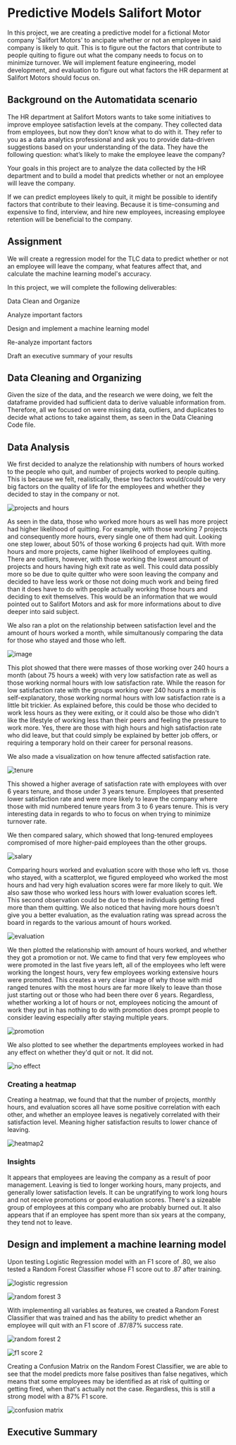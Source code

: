 # Predictive Models Salifort Motor   
In this project, we are creating a predictive model for a fictional Motor company 'Salifort Motors' to ancipate whether or not an employee in said company is likely to quit. This is to figure out the factors that contribute to people quiting to figure out what the company needs to focus on to minimize turnover. We will implement feature engineering, model development, and evaluation to figure out what factors the HR deparment at Salifort Motors should focus on.

## Background on the Automatidata scenario
The HR department at Salifort Motors wants to take some initiatives to improve employee satisfaction levels at the company. They collected data from employees, but now they don’t know what to do with it. They refer to you as a data analytics professional and ask you to provide data-driven suggestions based on your understanding of the data. They have the following question: what’s likely to make the employee leave the company?

Your goals in this project are to analyze the data collected by the HR department and to build a model that predicts whether or not an employee will leave the company.

If we can predict employees likely to quit, it might be possible to identify factors that contribute to their leaving. Because it is time-consuming and expensive to find, interview, and hire new employees, increasing employee retention will be beneficial to the company.

## Assignment
We will create a regression model for the TLC data to predict whether or not an employee will leave the company, what features affect that, and calculate the machine learning model's accuracy.

In this project, we will complete the following deliverables:

Data Clean and Organize 

Analyze important factors

Design and implement a machine learning model

Re-analyze important factors

Draft an executive summary of your results

## Data Cleaning and Organizing
Given the size of the data, and the research we were doing, we felt the dataframe provided had sufficient data to derive valuable information from. Therefore, all we focused on were missing data, outliers, and duplicates to decide what actions to take against them, as seen in the Data Cleaning Code file. 

## Data Analysis
We first decided to analyze the relationship with numbers of hours worked to the people who quit, and number of projects worked to people quiting. This is because we felt, realistically, these two factors would/could be very big factors on the quality of life for the employees and whether they decided to stay in the company or not. 

![projects and hours](https://github.com/ElijahAgunbiade/HR-Salifort-Motors/assets/173221971/10cb3c2b-32a0-4869-b2f6-3350318742bf)

As seen in the data, those who worked more hours as well has more project had higher likelihood of quitting. For example, with those working 7 projects and consequently more hours, every single one of them had quit. Looking one step lower, about 50% of those working 6 projects had quit. With more hours and more projects, came higher likelihood of employees quiting. 
There are outliers, however, with those working the lowest amount of projects and hours having high exit rate as well. This could data possibly more so be due to quite quitter who were soon leaving the company and decided to have less work or those not doing much work and being fired than it does have to do with people actually working those hours and deciding to exit themselves. This would be an information that we would pointed out to Salifort Motors and ask for more informations about to dive deeper into said subject. 

We also ran a plot on the relationship between satisfaction level and the amount of hours worked a month, while simultanously comparing the data for those who stayed and those who left. 

![image](https://github.com/ElijahAgunbiade/HR-Salifort-Motors/assets/173221971/3b6cd9e0-6238-4c53-b171-d7b2f0cb5504)

This plot showed that there were masses of those working over 240 hours a month (about 75 hours a week) with very low satisfaction rate as well as those working normal hours with low satisfaction rate. While the reason for low satisfaction rate with the groups working over 240 hours a month is self-explanatory, those working normal hours with low satisfaction rate is a little bit trickier. As explained before, this could be those who decided to work less hours as they were exiting, or it could also be those who didn't like the lifestyle of working less than their peers and feeling the pressure to work more. 
Yes, there are those with high hours and high satisfaction rate who did leave, but that could simply be explained by better job offers, or requiring a temporary hold on their career for personal reasons. 

We also made a visualization on how tenure affected satisfaction rate.

![tenure](https://github.com/ElijahAgunbiade/HR-Salifort-Motors/assets/173221971/17aa2def-ee47-4ff5-86ac-03cd8a698da0)

This showed a higher average of satisfaction rate with employees with over 6 years tenure, and those under 3 years tenure. Employees that presented lower satisfaction rate and were more likely to leave the company where those with mid numbered tenure years from 3 to 6 years tenure. 
This is very interesting data in regards to who to focus on when trying to minimize turnover rate.

We then compared salary, which showed that long-tenured employees compromised of more higher-paid employees than the other groups.

![salary](https://github.com/ElijahAgunbiade/HR-Salifort-Motors/assets/173221971/d3c75182-f1a1-4fce-b884-cce8efbc6138)

Comparing hours worked and evaluation score with those who left vs. those who stayed, with a scatterplot, we figured employeed who worked the most hours and had very high evaluation scores were far more likely to quit. We also saw those who worked less hours with lower evaluation scores left. This second observation could be due to these individuals getting fired more than them quitting. 
We also noticed that having more hours doesn't give you a better evaluation, as the evaluation rating was spread across the board in regards to the various amount of hours worked. 

![evaluation](https://github.com/ElijahAgunbiade/HR-Salifort-Motors/assets/173221971/961a39a1-4c31-4412-b1e2-9e7a9cd24bc2)

We then plotted the relationship with amount of hours worked, and whether they got a promotion or not. We came to find that very few employees who were promoted in the last five years left, all of the employees who left were working the longest hours, very few employees working extensive hours were promoted. 
This creates a very clear image of why those with mid ranged tenures with the most hours are far more likely to leave than those just starting out or those who had been there over 6 years. 
Regardless, whether working a lot of hours or not, employees noticing the amount of work they put in has nothing to do with promotion does prompt people to consider leaving especially after staying multiple years.

![promotion](https://github.com/ElijahAgunbiade/HR-Salifort-Motors/assets/173221971/b1f80ebc-2f21-4689-9f0f-c73973979007)

We also plotted to see whether the departments employees worked in had any effect on whether they'd quit or not. It did not.

![no effect](https://github.com/ElijahAgunbiade/HR-Salifort-Motors/assets/173221971/68a0085c-c8c6-47a1-8ff4-90a18d542598)

### Creating a heatmap
Creating a heatmap, we found that that the number of projects, monthly hours, and evaluation scores all have some positive correlation with each other, and whether an employee leaves is negatively correlated with their satisfaction level. Meaning higher satisfaction results to lower chance of leaving.

![heatmap2](https://github.com/ElijahAgunbiade/HR-Salifort-Motors/assets/173221971/17c45d09-4b26-40e7-85bd-226245222775)

### Insights
It appears that employees are leaving the company as a result of poor management. Leaving is tied to longer working hours, many projects, and generally lower satisfaction levels. It can be ungratifying to work long hours and not receive promotions or good evaluation scores. There's a sizeable group of employees at this company who are probably burned out. It also appears that if an employee has spent more than six years at the company, they tend not to leave.


## Design and implement a machine learning model
Upon testing Logistic Regression model with an F1 score of .80, we also tested a Random Forest Classifier whose F1 score out to .87 after training. 

![logistic regression](https://github.com/ElijahAgunbiade/HR-Salifort-Motors/assets/173221971/e05191d3-ae98-44e0-ac2c-02498c61d72f)

![random forest 3](https://github.com/ElijahAgunbiade/HR-Salifort-Motors/assets/173221971/87832252-3e72-4f93-b5b0-5006bdd11ac6)

With implementing all variables as features, we created a Random Forest Classifier that was trained and has the ability to predict whether an employee will quit with an F1 score of .87/87% success rate. 

![random forest 2](https://github.com/ElijahAgunbiade/HR-Salifort-Motors/assets/173221971/1a7c50a3-2095-4d30-96b3-2c5c6a48e690)

![f1 score 2](https://github.com/ElijahAgunbiade/HR-Salifort-Motors/assets/173221971/e51de885-8dc9-45f7-ac02-8384c3adb6eb)


Creating a Confusion Matrix on the Random Forest Classifier, we are able to see that the model predicts more false positives than false negatives, which means that some employees may be identified as at risk of quitting or getting fired, when that's actually not the case. Regardless, this is still a strong model with a 87% F1 score.

![confusion matrix](https://github.com/ElijahAgunbiade/HR-Salifort-Motors/assets/173221971/d5bb787e-0885-4f39-bf08-8ddbf5b35695)

## Executive Summary


